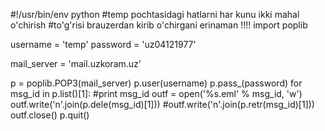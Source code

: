 #!/usr/bin/env python
#temp pochtasidagi hatlarni har kunu ikki mahal o'chirish
#to'g'risi brauzerdan kirib o'chirgani erinaman !!!! 
import poplib
 
username = 'temp'
password = 'uz04121977'
 
mail_server = 'mail.uzkoram.uz'
 
p = poplib.POP3(mail_server)
p.user(username)
p.pass_(password)
for msg_id in  p.list()[1]:
    #print msg_id
    outf = open('%s.eml' % msg_id, 'w')
    outf.write('n'.join(p.dele(msg_id)[1]))
    #outf.write('n'.join(p.retr(msg_id)[1]))
    outf.close()
p.quit()

